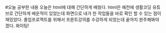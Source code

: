 #오늘 공부한 내용
오늘은 html에 대해 간단하게 배웠다. html은 예전에 생활코딩 유튜브로 간단하게 배운적이 있었는데 화면으로 내가 한 작업들을 바로 확인 할 수 있는 점이 재밌었다. 졸업프로젝트를 위해서 프론트강의를 수강하게 되었는데 끝까지 완주해봐야겠다. 화이팅!
